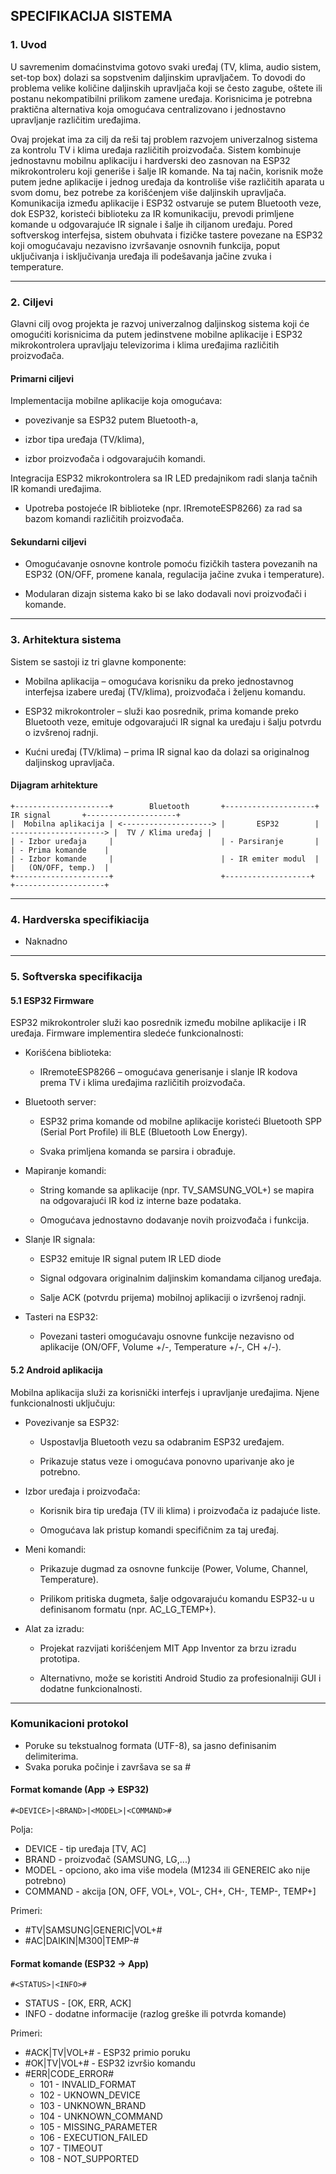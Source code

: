 ## SPECIFIKACIJA SISTEMA

### 1. Uvod

U savremenim domaćinstvima gotovo svaki uređaj (TV, klima, audio sistem, set-top box) dolazi sa sopstvenim daljinskim upravljačem. 
To dovodi do problema velike količine daljinskih upravljača koji se često zagube, oštete ili postanu nekompatibilni prilikom zamene uređaja. 
Korisnicima je potrebna praktična alternativa koja omogućava centralizovano i jednostavno upravljanje različitim uređajima.

Ovaj projekat ima za cilj da reši taj problem razvojem univerzalnog sistema za kontrolu TV i klima uređaja različitih proizvođača. 
Sistem kombinuje jednostavnu mobilnu aplikaciju i hardverski deo zasnovan na ESP32 mikrokontroleru koji generiše i šalje IR komande. 
Na taj način, korisnik može putem jedne aplikacije i jednog uređaja da kontroliše više različitih aparata u svom domu, bez potrebe za korišćenjem više daljinskih upravljača.
Komunikacija između aplikacije i ESP32 ostvaruje se putem Bluetooth veze, dok ESP32, koristeći biblioteku za IR komunikaciju, prevodi primljene komande u odgovarajuće IR signale i šalje ih ciljanom uređaju. 
Pored softverskog interfejsa, sistem obuhvata i fizičke tastere povezane na ESP32 koji omogućavaju nezavisno izvršavanje osnovnih funkcija, poput uključivanja i isključivanja uređaja ili podešavanja jačine zvuka i temperature.

---

### 2. Ciljevi

Glavni cilj ovog projekta je razvoj univerzalnog daljinskog sistema koji će omogućiti korisnicima da putem jedinstvene mobilne aplikacije i ESP32 mikrokontrolera upravljaju televizorima i klima uređajima različitih proizvođača.

#### Primarni ciljevi

Implementacija mobilne aplikacije koja omogućava:

- povezivanje sa ESP32 putem Bluetooth-a,

- izbor tipa uređaja (TV/klima),

- izbor proizvođača i odgovarajućih komandi.

Integracija ESP32 mikrokontrolera sa IR LED predajnikom radi slanja tačnih IR komandi uređajima.

- Upotreba postojeće IR biblioteke (npr. IRremoteESP8266) za rad sa bazom komandi različitih proizvođača.

#### Sekundarni ciljevi

- Omogućavanje osnovne kontrole pomoću fizičkih tastera povezanih na ESP32 (ON/OFF, promene kanala, regulacija jačine zvuka i temperature).

- Modularan dizajn sistema kako bi se lako dodavali novi proizvođači i komande.

---

### 3. Arhitektura sistema
Sistem se sastoji iz tri glavne komponente:

- Mobilna aplikacija – omogućava korisniku da preko jednostavnog interfejsa izabere uređaj (TV/klima), proizvođača i željenu komandu.

- ESP32 mikrokontroler – služi kao posrednik, prima komande preko Bluetooth veze, emituje odgovarajući IR signal ka uređaju i šalju potvrdu o izvšrenoj radnji.

- Kućni uređaj (TV/klima) – prima IR signal kao da dolazi sa originalnog daljinskog upravljača.

#### Dijagram arhitekture
```
+---------------------+        Bluetooth       +--------------------+        IR signal       +--------------------+
|  Mobilna aplikacija | <--------------------> |       ESP32        | ---------------------> |  TV / Klima uređaj |
| - Izbor uređaja     |                        | - Parsiranje       |                        | - Prima komande    |
| - Izbor komande     |                        | - IR emiter modul  |                        |   (ON/OFF, temp.)  | 
+---------------------+                        +-------------------+                         +--------------------+
```

---

### 4. Hardverska specifikiacija
- Naknadno


---

### 5. Softverska specifikacija
#### 5.1 ESP32 Firmware

ESP32 mikrokontroler služi kao posrednik između mobilne aplikacije i IR uređaja. 
Firmware implementira sledeće funkcionalnosti:

- Korišćena biblioteka:

  - IRremoteESP8266 – omogućava generisanje i slanje IR kodova prema TV i klima uređajima različitih proizvođača.

- Bluetooth server:

  - ESP32 prima komande od mobilne aplikacije koristeći Bluetooth SPP (Serial Port Profile) ili BLE (Bluetooth Low Energy).

  - Svaka primljena komanda se parsira i obrađuje.

- Mapiranje komandi:

  - String komande sa aplikacije (npr. TV_SAMSUNG_VOL+) se mapira na odgovarajući IR kod iz interne baze podataka.

  - Omogućava jednostavno dodavanje novih proizvođača i funkcija.

- Slanje IR signala:

  - ESP32 emituje IR signal putem IR LED diode

  - Signal odgovara originalnim daljinskim komandama ciljanog uređaja.

  - Salje ACK (potvrdu prijema) mobilnoj aplikaciji o izvršenoj radnji.

- Tasteri na ESP32:
  
  - Povezani tasteri omogućavaju osnovne funkcije nezavisno od aplikacije (ON/OFF, Volume +/-, Temperature +/-, CH +/-).

#### 5.2 Android aplikacija

Mobilna aplikacija služi za korisnički interfejs i upravljanje uređajima. Njene funkcionalnosti uključuju:

- Povezivanje sa ESP32:

  - Uspostavlja Bluetooth vezu sa odabranim ESP32 uređajem.

  - Prikazuje status veze i omogućava ponovno uparivanje ako je potrebno.

- Izbor uređaja i proizvođača:

  - Korisnik bira tip uređaja (TV ili klima) i proizvođača iz padajuće liste.

  - Omogućava lak pristup komandi specifičnim za taj uređaj.

- Meni komandi:

  - Prikazuje dugmad za osnovne funkcije (Power, Volume, Channel, Temperature).

  - Prilikom pritiska dugmeta, šalje odgovarajuću komandu ESP32-u u definisanom formatu (npr. AC_LG_TEMP+).

- Alat za izradu:

  - Projekat razvijati korišćenjem MIT App Inventor za brzu izradu prototipa.

  - Alternativno, može se koristiti Android Studio za profesionalniji GUI i dodatne funkcionalnosti.
 

---

### Komunikacioni protokol

- Poruke su tekstualnog formata (UTF-8), sa jasno definisanim delimiterima.
- Svaka poruka počinje i završava se sa #

#### Format komande (App -> ESP32)
```
#<DEVICE>|<BRAND>|<MODEL>|<COMMAND>#
```
Polja:
- DEVICE  - tip uređaja [TV, AC]
- BRAND   - proizvođač (SAMSUNG, LG,...)
- MODEL   - opciono, ako ima više modela (M1234 ili GENEREIC ako nije potrebno)
- COMMAND - akcija [ON, OFF, VOL+, VOL-, CH+, CH-, TEMP-, TEMP+]

Primeri:
- #TV|SAMSUNG|GENERIC|VOL+#
- #AC|DAIKIN|M300|TEMP-#

#### Format komande (ESP32 -> App)
```
#<STATUS>|<INFO>#
```
- STATUS - [OK, ERR, ACK]
- INFO   - dodatne informacije (razlog greške ili potvrda komande)

Primeri:
- #ACK|TV|VOL+# - ESP32 primio poruku
- #OK|TV|VOL+#  - ESP32 izvršio komandu
- #ERR|CODE_ERROR#
  - 101 - INVALID_FORMAT
  - 102 - UKNOWN_DEVICE
  - 103 - UNKNOWN_BRAND
  - 104 - UNKNOWN_COMMAND
  - 105 - MISSING_PARAMETER
  - 106 - EXECUTION_FAILED
  - 107 - TIMEOUT
  - 108 - NOT_SUPPORTED
